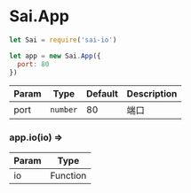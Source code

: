 # Sai.App


```js
let Sai = require('sai-io')

let app = new Sai.App({
  port: 80
})
```

| Param | Type | Default | Description |
| --- | --- | --- | --- |
| port | <code>number</code> | 80 | 端口 |

### app.io(io) ⇒

| Param | Type |
| --- | --- |
| io | Function |